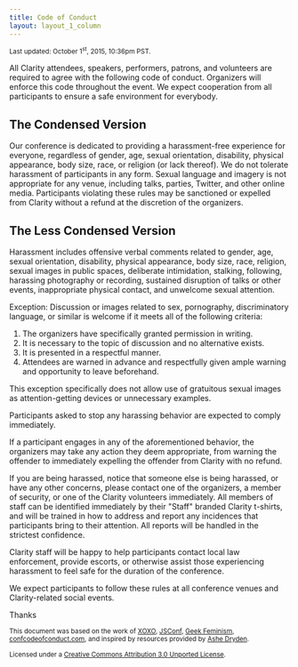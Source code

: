 ```yaml
---
title: Code of Conduct
layout: layout_1_column
---
```


<p class="text-muted">
  <small>Last updated: October 1<sup>st</sup>, 2015, 10:36pm PST.</small>
</p>

<p class="lead">
  All Clarity attendees, speakers, performers, patrons, and volunteers are
  required to agree with the following code of conduct. Organizers will
  enforce this code throughout the event. We expect cooperation from all
  participants to ensure a safe environment for everybody.
</p>

## The Condensed Version

Our conference is dedicated to providing a harassment-free experience for
everyone, regardless of gender, age, sexual orientation, disability, physical
appearance, body size, race, or religion (or lack thereof). We do not tolerate
harassment of participants in any form. Sexual language and imagery is not
appropriate for any venue, including talks, parties, Twitter, and other online
media. Participants violating these rules may be sanctioned or expelled from
Clarity without a refund at the discretion of the organizers.

## The Less Condensed Version

Harassment includes offensive verbal comments related to gender, age, sexual
orientation, disability, physical appearance, body size, race, religion,
sexual images in public spaces, deliberate intimidation, stalking, following,
harassing photography or recording, sustained disruption of talks or other
events, inappropriate physical contact, and unwelcome sexual attention.

Exception: Discussion or images related to sex, pornography, discriminatory
language, or similar is welcome if it meets all of the following criteria:

1. The organizers have specifically granted permission in writing.
2. It is necessary to the topic of discussion and no alternative exists.
3. It is presented in a respectful manner.
4. Attendees are warned in advance and respectfully given ample warning and
   opportunity to leave beforehand.

This exception specifically does not allow use of gratuitous sexual images as
attention-getting devices or unnecessary examples.

Participants asked to stop any harassing behavior are expected to comply
immediately.

If a participant engages in any of the aforementioned behavior, the organizers
may take any action they deem appropriate, from warning  the offender to
immediately expelling the offender from Clarity with no refund.

If you are being harassed, notice that someone else is being  harassed, or
have any other concerns, please contact one of the organizers, a member of
security, or one of the Clarity volunteers immediately. All members of staff
can be identified immediately by their "Staff" branded Clarity t-shirts, and
will be trained in how to address and report any incidences that participants
bring to their attention. All reports will be handled in the strictest
confidence.

Clarity staff will be happy to help participants contact local law
enforcement, provide escorts, or otherwise assist those experiencing
harassment to feel safe for the duration of the conference.

We expect participants to follow these rules at all conference venues and
Clarity-related social events.

Thanks

<p class="text-muted">
  <small>
    This document was based on the work of
    <a href="http://blog.xoxofest.com/conduct">XOXO</a>,
    <a href="http://jsconf.com/codeofconduct.html">JSConf</a>,
    <a href="http://geekfeminism.wikia.com/wiki/Conference_anti-harassment/Policy">Geek
    Feminism</a>,
    <a href="http://confcodeofconduct.com/">confcodeofconduct.com</a>, and
    inspired by resources provided by
    <a href="http://www.ashedryden.com/blog/codes-of-conduct-101-faq">Ashe
    Dryden</a>.
  </small>
</p>

<p class="text-muted">
  <small>
    Licensed under a
    <a href="http://creativecommons.org/licenses/by/3.0/deed.en_US">Creative
    Commons Attribution 3.0 Unported License</a>.
  </small>
</p>
